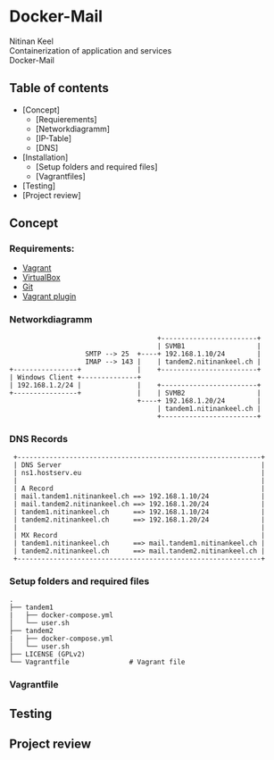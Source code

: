 # Docker-Mail

Nitinan Keel </br>
Containerization of application and services </br>
Docker-Mail

## Table of contents
* [Concept]
  * [Requierements]
  * [Networkdiagramm]
  * [IP-Table]
  * [DNS]
* [Installation]
  * [Setup folders and required files]
  * [Vagrantfiles]
* [Testing]
* [Project review]

## Concept

### Requirements:
* [Vagrant](https://www.vagrantup.com/downloads.html)
* [VirtualBox](https://www.virtualbox.org/wiki/Downloads)
* [Git](https://git-scm.com/download/win)
* [Vagrant plugin](https://github.com/leighmcculloch/vagrant-docker-compose)

### Networkdiagramm
```
                                     +------------------------+
                                     | SVMB1                  |
                   SMTP --> 25  +----+ 192.168.1.10/24        |
                   IMAP --> 143 |    | tandem2.nitinankeel.ch |
+----------------+              |    +------------------------+
| Windows Client +--------------+
| 192.168.1.2/24 |              |    +------------------------+
+----------------+              |    | SVMB2                  |
                                +----+ 192.168.1.20/24        |
                                     | tandem1.nitinankeel.ch |
                                     +------------------------+
```
### DNS Records
```
 +-------------------------------------------------------------+
 | DNS Server                                                  |
 | ns1.hostserv.eu                                             |
 |                                                             |
 | A Record                                                    |
 | mail.tandem1.nitinankeel.ch ==> 192.168.1.10/24             |
 | mail.tandem2.nitinankeel.ch ==> 192.168.1.20/24             |
 | tandem1.nitinankeel.ch      ==> 192.168.1.10/24             |
 | tandem2.nitinankeel.ch      ==> 192.168.1.20/24             |
 |                                                             |
 | MX Record                                                   |
 | tandem1.nitinankeel.ch      ==> mail.tandem1.nitinankeel.ch |
 | tandem2.nitinankeel.ch      ==> mail.tandem2.nitinankeel.ch |
 +-------------------------------------------------------------+
```

### Setup folders and required files
```
. 
├── tandem1         
|   ├── docker-compose.yml
│   └── user.sh
├── tandem2
|   ├── docker-compose.yml
│   └── user.sh         
├── LICENSE (GPLv2)
└── Vagrantfile               # Vagrant file
```
### Vagrantfile


## Testing

## Project review